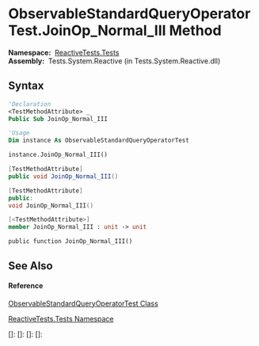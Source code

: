 # ObservableStandardQueryOperatorTest.JoinOp\_Normal\_III Method

**Namespace:**  [ReactiveTests.Tests](ReactiveTests.Tests\ReactiveTests.Tests.md)  
**Assembly:**  Tests.System.Reactive (in Tests.System.Reactive.dll)

## Syntax

```vb
'Declaration
<TestMethodAttribute> _
Public Sub JoinOp_Normal_III
```

```vb
'Usage
Dim instance As ObservableStandardQueryOperatorTest

instance.JoinOp_Normal_III()
```

```csharp
[TestMethodAttribute]
public void JoinOp_Normal_III()
```

```c++
[TestMethodAttribute]
public:
void JoinOp_Normal_III()
```

```fsharp
[<TestMethodAttribute>]
member JoinOp_Normal_III : unit -> unit 
```

```jscript
public function JoinOp_Normal_III()
```

## See Also

#### Reference

[ObservableStandardQueryOperatorTest Class](ObservableStandardQueryOperatorTest\ObservableStandardQueryOperatorTest.md)

[ReactiveTests.Tests Namespace](ReactiveTests.Tests\ReactiveTests.Tests.md)

[]: 
[]: 
[]: 
[]: 